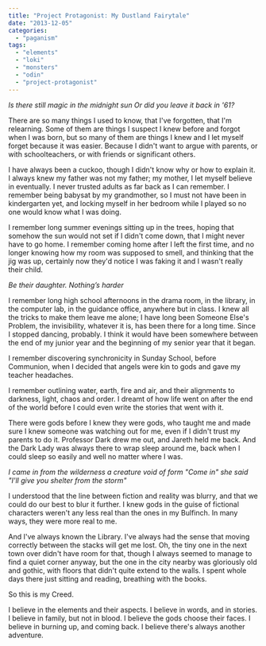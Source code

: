 ```yaml
---
title: "Project Protagonist: My Dustland Fairytale"
date: "2013-12-05"
categories: 
  - "paganism"
tags: 
  - "elements"
  - "loki"
  - "monsters"
  - "odin"
  - "project-protagonist"
---
```


_Is there still magic in the midnight sun Or did you leave it back in '61?_

There are so many things I used to know, that I've forgotten, that I'm relearning. Some of them are things I suspect I knew before and forgot when I was born, but so many of them are things I knew and I let myself forget because it was easier. Because I didn't want to argue with parents, or with schoolteachers, or with friends or significant others.

I have always been a cuckoo, though I didn't know why or how to explain it. I always knew my father was not my father; my mother, I let myself believe in eventually. I never trusted adults as far back as I can remember. I remember being babysat by my grandmother, so I must not have been in kindergarten yet, and locking myself in her bedroom while I played so no one would know what I was doing.

I remember long summer evenings sitting up in the trees, hoping that somehow the sun would not set if I didn't come down, that I might never have to go home. I remember coming home after I left the first time, and no longer knowing how my room was supposed to smell, and thinking that the jig was up, certainly now they'd notice I was faking it and I wasn't really their child.

_Be their daughter. Nothing’s harder_

I remember long high school afternoons in the drama room, in the library, in the computer lab, in the guidance office, anywhere but in class. I knew all the tricks to make them leave me alone; I have long been Someone Else's Problem, the invisibility, whatever it is, has been there for a long time. Since I stopped dancing, probably. I think it would have been somewhere between the end of my junior year and the beginning of my senior year that it began.

I remember discovering synchronicity in Sunday School, before Communion, when I decided that angels were kin to gods and gave my teacher headaches.

I remember outlining water, earth, fire and air, and their alignments to darkness, light, chaos and order. I dreamt of how life went on after the end of the world before I could even write the stories that went with it.

There were gods before I knew they were gods, who taught me and made sure I knew someone was watching out for me, even if I didn't trust my parents to do it. Professor Dark drew me out, and Jareth held me back. And the Dark Lady was always there to wrap sleep around me, back when I could sleep so easily and well no matter where I was.

_I came in from the wilderness a creature void of form "Come in" she said "I'll give you shelter from the storm"_

I understood that the line between fiction and reality was blurry, and that we could do our best to blur it further. I knew gods in the guise of fictional characters weren't any less real than the ones in my Bulfinch. In many ways, they were more real to me.

And I've always known the Library. I've always had the sense that moving correctly between the stacks will get me lost. Oh, the tiny one in the next town over didn't have room for that, though I always seemed to manage to find a quiet corner anyway, but the one in the city nearby was gloriously old and gothic, with floors that didn't quite extend to the walls. I spent whole days there just sitting and reading, breathing with the books.

So this is my Creed.

I believe in the elements and their aspects. I believe in words, and in stories. I believe in family, but not in blood. I believe the gods choose their faces. I believe in burning up, and coming back. I believe there's always another adventure.
